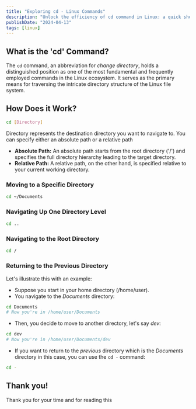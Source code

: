 ```yaml
---
title: "Exploring cd - Linux Commands"
description: "Unlock the efficiency of cd command in Linux: a quick shortcut for toggling between current and previous directories, streamlining command-line navigation."
publishDate: "2024-04-13"
tags: [linux]
---
```


## What is **the 'cd' Command**?

The `cd` command, an abbreviation for _change directory_, holds a distinguished position as one of the most fundamental and frequently employed commands in the Linux ecosystem. It serves as the primary means for traversing the intricate directory structure of the Linux file system.

## How Does it Work?

```bash
cd [Directory]
```

Directory represents the destination directory you want to navigate to. You can specify either an absolute path or a relative path

- **Absolute Path:** An absolute path starts from the root directory ('/') and specifies the full directory hierarchy leading to the target directory.
- **Relative Path:** A relative path, on the other hand, is specified relative to your current working directory.

### Moving to a Specific **Directory**

```bash
cd ~/Documents
```

### Navigating Up One **Directory Level**

```bash
cd ..
```

### Navigating to the Root **Directory**

```bash
cd /
```

### Returning to the Previous **Directory**

Let's illustrate this with an example:

- Suppose you start in your home directory (/home/user).
- You navigate to the _Documents_ directory:

```bash
cd Documents
# Now you're in /home/user/Documents
```

- Then, you decide to move to another directory, let's say _dev_:

```bash
cd dev
# Now you're in /home/user/Documents/dev
```

- If you want to return to the _previous_ directory which is the _Documents_ directory in this case, you can use the `cd -` command:

```bash
cd -
```

## Thank you!

Thank you for your time and for reading this
